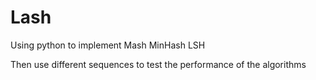 # Lash
Using python to implement
Mash
MinHash
LSH

Then use different sequences to test the performance of the algorithms

